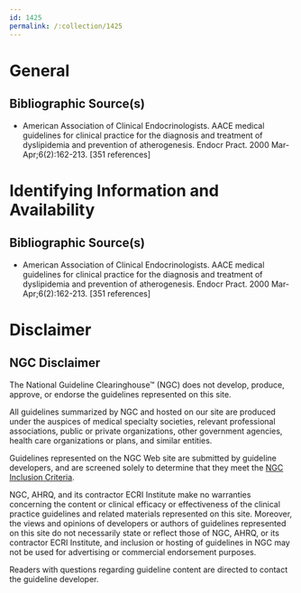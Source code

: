 ```yaml
---
id: 1425
permalink: /:collection/1425
---
```


# General

## Bibliographic Source(s)

- American Association of Clinical Endocrinologists. AACE medical guidelines for clinical practice for the diagnosis and treatment of dyslipidemia and prevention of atherogenesis. Endocr Pract. 2000 Mar-Apr;6(2):162-213. [351 references]

# Identifying Information and Availability

## Bibliographic Source(s)

- American Association of Clinical Endocrinologists. AACE medical guidelines for clinical practice for the diagnosis and treatment of dyslipidemia and prevention of atherogenesis. Endocr Pract. 2000 Mar-Apr;6(2):162-213. [351 references]

# Disclaimer

## NGC Disclaimer

The National Guideline Clearinghouse™ (NGC) does not develop, produce, approve, or endorse the guidelines represented on this site.

All guidelines summarized by NGC and hosted on our site are produced under the auspices of medical specialty societies, relevant professional associations, public or private organizations, other government agencies, health care organizations or plans, and similar entities.

Guidelines represented on the NGC Web site are submitted by guideline developers, and are screened solely to determine that they meet the [NGC Inclusion Criteria](/help-and-about/summaries/inclusion-criteria).

NGC, AHRQ, and its contractor ECRI Institute make no warranties concerning the content or clinical efficacy or effectiveness of the clinical practice guidelines and related materials represented on this site. Moreover, the views and opinions of developers or authors of guidelines represented on this site do not necessarily state or reflect those of NGC, AHRQ, or its contractor ECRI Institute, and inclusion or hosting of guidelines in NGC may not be used for advertising or commercial endorsement purposes.

Readers with questions regarding guideline content are directed to contact the guideline developer.

